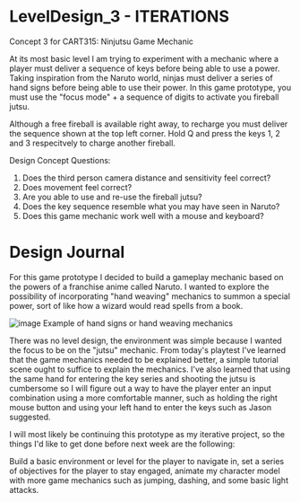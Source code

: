 # LevelDesign_3 - ITERATIONS

 Concept 3 for CART315: Ninjutsu Game Mechanic

At its most basic level I am trying to experiment with a mechanic where a player must deliver a sequence of keys before being able to use a power. Taking inspiration from the Naruto world, ninjas must deliver a series of hand signs before being able to use their power. In this game prototype, you must use the "focus mode" + a sequence of digits to activate you fireball jutsu.

Although a free fireball is available right away, to recharge you must deliver the sequence shown at the top left corner. Hold Q and press the keys 1, 2 and 3 respecitvely to charge another fireball.

Design Concept Questions:

1. Does the third person camera distance and sensitivity feel correct?
2. Does movement feel correct?
3. Are you able to use and re-use the fireball jutsu?
4. Does the key sequence resemble what you may have seen in Naruto?
5. Does this game mechanic work well with a mouse and keyboard?


# Design Journal

For this game prototype I decided to build a gameplay mechanic based on the powers of a franchise anime called Naruto. I wanted to explore the possibility of incorporating "hand weaving" mechanics to summon a special power, sort of like how a wizard would read spells from a book.

![image](https://user-images.githubusercontent.com/47067612/112344132-2d6e7d00-8c9a-11eb-8cf3-eefbc2bd9b0c.png)
Example of hand signs or hand weaving mechanics

There was no level design, the environment was simple because I wanted the focus to be on the "jutsu" mechanic. From today's playtest I've learned that the game mechanics needed to be explained better, a simple tutorial scene ought to suffice to explain the mechanics. I've also learned that using the same hand for entering the key series and shooting the jutsu is cumbersome so I will figure out a way to have the player enter an input combination using a more comfortable manner, such as holding the right mouse button and using your left hand to enter the keys such as Jason suggested.

I will most likely be continuing this prototype as my iterative project, so the things I'd like to get done before next week are the following:

Build a basic environment or level for the player to navigate in, set a series of objectives for the player to stay engaged, animate my character model with more game mechanics such as jumping, dashing, and some basic light attacks.
